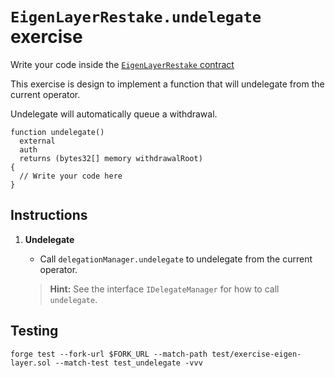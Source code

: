 # `EigenLayerRestake.undelegate` exercise

Write your code inside the [`EigenLayerRestake` contract](https://github.com/Cyfrin/defi-reth/blob/main/foundry/src/exercises/EigenLayerRestake.sol)

This exercise is design to implement a function that will undelegate from the current operator.

Undelegate will automatically queue a withdrawal.

```solidity
function undelegate()
  external
  auth
  returns (bytes32[] memory withdrawalRoot)
{
  // Write your code here
}
```

## Instructions

1. **Undelegate**

   - Call `delegationManager.undelegate` to undelegate from the current operator.

   > **Hint:** See the interface `IDelegateManager` for how to call `undelegate`.

## Testing

```shell
forge test --fork-url $FORK_URL --match-path test/exercise-eigen-layer.sol --match-test test_undelegate -vvv
```
